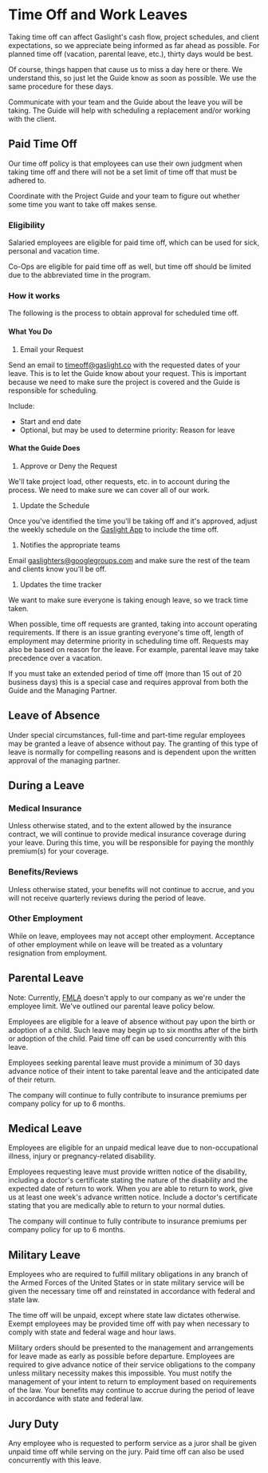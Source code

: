 # Time Off and Work Leaves

Taking time off can affect Gaslight's cash flow, project schedules,
and client expectations, so we appreciate being informed as far ahead as
possible. For planned time off (vacation, parental leave, etc.), thirty
days would be best.

Of course, things happen that cause us to miss a day here or there.  We
understand this, so just let the Guide know as soon as possible. We use
the same procedure for these days.

Communicate with your team and the Guide about the leave you will be
taking. The Guide will help with scheduling a replacement and/or working
with the client.

## Paid Time Off

Our time off policy is that employees can use their own judgment when taking
time off and there will not be a set limit of time off that must be adhered to.

Coordinate with the Project Guide and your team to figure out whether
some time you want to take off makes sense.

### Eligibility

Salaried employees are eligible for paid time off, which can be used for
sick, personal and vacation time.

Co-Ops are eligible for paid time off as well, but time off should be
limited due to the abbreviated time in the program.

### How it works

The following is the process to obtain approval for scheduled time off.

#### What You Do

1. Email your Request

  Send an email to [timeoff@gaslight.co][timeoff] with the requested
  dates of your leave.  This is to let the Guide know about your
  request. This is important because we need to make sure the project is
  covered and the Guide is responsible for scheduling.

  Include:

  * Start and end date
  * Optional, but may be used to determine priority: Reason for leave

#### What the Guide Does

1. Approve or Deny the Request

  We'll take project load, other requests, etc. in to account during the
  process. We need to make sure we can cover all of our work.

1. Update the Schedule

  Once you've identified the time you'll be taking off and it's
  approved, adjust the weekly schedule on the [Gaslight App][scheduler]
  to include the time off.

1. Notifies the appropriate teams

  Email [gaslighters@googlegroups.com][gaslighters] and make sure the
  rest of the team and clients know you'll be off.

1. Updates the time tracker

  We want to make sure everyone is taking enough leave, so we track time
  taken.

When possible, time off requests are granted, taking into account operating
requirements. If there is an issue granting everyone's time off, length of
employment may determine priority in scheduling time off. Requests may
also be based on reason for the leave. For example, parental leave may
take precedence over a vacation.

If you must take an extended period of time off (more than 15 out of 20
business days) this is a special case and requires approval from both
the Guide and the Managing Partner.

## Leave of Absence

Under special circumstances, full-time and part-time regular employees
may be granted a leave of absence without pay. The granting of this type
of leave is normally for compelling reasons and is dependent upon the
written approval of the managing partner.

## During a Leave

### Medical Insurance

Unless otherwise stated, and to the extent allowed by the insurance
contract, we will continue to provide medical insurance coverage during
your leave. During this time, you will be responsible for paying the
monthly premium(s) for your coverage.

### Benefits/Reviews

Unless otherwise stated, your benefits will not continue to accrue, and
you will not receive quarterly reviews during the period of leave.

### Other Employment

While on leave, employees may not accept other employment. Acceptance of
other employment while on leave will be treated as a voluntary
resignation from employment.


## Parental Leave

Note: Currently, [FMLA][fmla] doesn't apply to our company as we're
under the employee limit. We've outlined our parental leave policy
below.

Employees are eligible for a leave of absence without pay upon the birth
or adoption of a child. Such leave may begin up to six months after of
the birth or adoption of the child. Paid time off can be used
concurrently with this leave.

Employees seeking parental leave must provide a minimum of 30 days
advance notice of their intent to take parental leave and the
anticipated date of their return.

The company will continue to fully contribute to insurance premiums per
company policy for up to 6 months.

## Medical Leave

Employees are eligible for an unpaid medical leave due to
non-occupational illness, injury or pregnancy-related disability.

Employees requesting leave must provide written notice of the
disability, including a doctor's certificate stating the nature of the
disability and the expected date of return to work. When you are able to
return to work, give us at least one week's advance written notice.
Include a doctor's certificate stating that you are medically able to
return to your normal duties.

The company will continue to fully contribute to insurance premiums per
company policy for up to 6 months.

## Military Leave

Employees who are required to fulfill military obligations in any branch
of the Armed Forces of the United States or in state military service
will be given the necessary time off and reinstated in accordance with
federal and state law.

The time off will be unpaid, except where state law dictates otherwise.
Exempt employees may be provided time off with pay when necessary to
comply with state and federal wage and hour laws.

Military orders should be presented to the management and arrangements
for leave made as early as possible before departure. Employees are
required to give advance notice of their service obligations to the
company unless military necessity makes this impossible. You must
notify the management of your intent to return to employment based on
requirements of the law. Your benefits may continue to accrue during
the period of leave in accordance with state and federal law.

## Jury Duty

Any employee who is requested to perform service as a juror shall be
given unpaid time off while serving on the jury. Paid time off can also
be used concurrently with this leave.

[scheduler]: http://dashboard.gaslight.co/schedule 
[fmla]: http://www.dol.gov/whd/fmla/
[timeoff]: mailto:timeoff@gaslight.co
[gaslighters]: mailto:gaslighters@googlegroups.com

